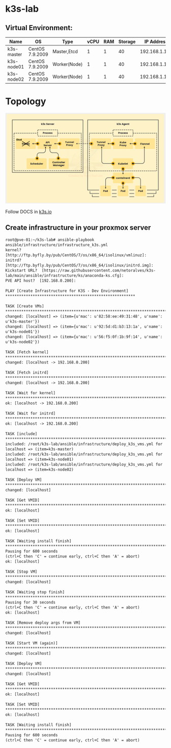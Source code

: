 # k3s-lab

## Virtual Environment:

|  Name                  |  OS                                  |       Type       |  vCPU  |  RAM  |  Storage  |  IP Address  |
|------------------------|--------------------------------------|------------------|--------|-------|-----------|--------------|
|     k3s-master     |  CentOS 7.9.2009  			|  Master,Etcd     |    1   |   1  |    40    |192.168.1.100 |
|     k3s-node01     |  CentOS 7.9.2009  			|  Worker(Node)    |    1   |   1  |    40    |192.168.1.101 |
|  k3s-node02        |  CentOS 7.9.2009  			|  Worker(Node)    |    1   |   1  |    40    |192.168.1.102 |

# Topology
![](images/topology_k3s.png?raw=true)

Follow DOCS in [k3s.io](https://rancher.com/docs/k3s/latest/en/)

## Create infrastructure in your proxmox server
	root@pve-01:~/k3s-lab# ansible-playbook ansible/infrastructure/infrastructure_k3s.yml
	kernel?  [http://ftp.byfly.by/pub/CentOS/7/os/x86_64/isolinux/vmlinuz]:
	initrd?  [http://ftp.byfly.by/pub/CentOS/7/os/x86_64/isolinux/initrd.img]:
	Kickstart URL?  [https://raw.githubusercontent.com/netoralves/k3s-lab/main/ansible/infrastructure/ks/anaconda-ks.cfg]:
	PVE API host?  [192.168.0.200]:
	
	PLAY [Create Infrastructure for K3S - Dev Environment] *********************************************************
	
	TASK [Create VMs] **********************************************************************************************
	changed: [localhost] => (item={u'mac': u'82:58:ee:49:31:48', u'name': u'k3s-master'})
	changed: [localhost] => (item={u'mac': u'92:5d:d1:b3:13:1a', u'name': u'k3s-node01'})
	changed: [localhost] => (item={u'mac': u'56:f5:0f:1b:9f:14', u'name': u'k3s-node02'})
	
	TASK [Fetch kernel] ********************************************************************************************
	changed: [localhost -> 192.168.0.200]
	
	TASK [Fetch initrd] ********************************************************************************************
	changed: [localhost -> 192.168.0.200]
	
	TASK [Wait for kernel] *****************************************************************************************
	ok: [localhost -> 192.168.0.200]
	
	TASK [Wait for initrd] *****************************************************************************************
	ok: [localhost -> 192.168.0.200]
	
	TASK [include] *************************************************************************************************
	included: /root/k3s-lab/ansible/infrastructure/deploy_k3s_vms.yml for localhost => (item=k3s-master)
	included: /root/k3s-lab/ansible/infrastructure/deploy_k3s_vms.yml for localhost => (item=k3s-node01)
	included: /root/k3s-lab/ansible/infrastructure/deploy_k3s_vms.yml for localhost => (item=k3s-node02)
	
	TASK [Deploy VM] ***********************************************************************************************
	changed: [localhost]
	
	TASK [Get VMID] ************************************************************************************************
	ok: [localhost]
	
	TASK [Set VMID] ************************************************************************************************
	ok: [localhost]
	
	TASK [Waiting install finish] **********************************************************************************
	Pausing for 600 seconds
	(ctrl+C then 'C' = continue early, ctrl+C then 'A' = abort)
	ok: [localhost]
	
	TASK [Stop VM] *************************************************************************************************
	changed: [localhost]
	
	TASK [Waiting stop finish] *************************************************************************************
	Pausing for 30 seconds
	(ctrl+C then 'C' = continue early, ctrl+C then 'A' = abort)
	ok: [localhost]
	
	TASK [Remove deploy args from VM] ******************************************************************************
	changed: [localhost]
	
	TASK [Start VM (again)] ****************************************************************************************
	changed: [localhost]
	
	TASK [Deploy VM] ***********************************************************************************************
	changed: [localhost]
	
	TASK [Get VMID] ************************************************************************************************
	ok: [localhost]
	
	TASK [Set VMID] ************************************************************************************************
	ok: [localhost]
	
	TASK [Waiting install finish] **********************************************************************************
	Pausing for 600 seconds
	(ctrl+C then 'C' = continue early, ctrl+C then 'A' = abort)
